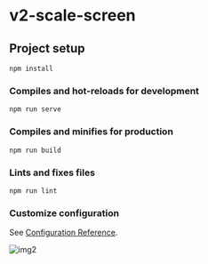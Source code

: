# v2-scale-screen

## Project setup
```
npm install
```

### Compiles and hot-reloads for development
```
npm run serve
```

### Compiles and minifies for production
```
npm run build
```

### Lints and fixes files
```
npm run lint
```

### Customize configuration
See [Configuration Reference](https://cli.vuejs.org/config/).

![img2](https://raw.githubusercontent.com/qq2364830059/v2-scale-screen/master/src/assets/imgs/img2.gif)

